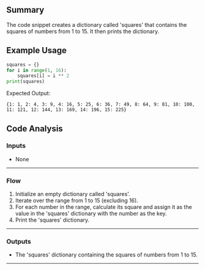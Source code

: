 ## Summary
The code snippet creates a dictionary called 'squares' that contains the squares of numbers from 1 to 15. It then prints the dictionary.

## Example Usage
```python
squares = {}
for i in range(1, 16):
    squares[i] = i ** 2
print(squares)
```
Expected Output:
```
{1: 1, 2: 4, 3: 9, 4: 16, 5: 25, 6: 36, 7: 49, 8: 64, 9: 81, 10: 100, 11: 121, 12: 144, 13: 169, 14: 196, 15: 225}
```

## Code Analysis
### Inputs
- None
___
### Flow
1. Initialize an empty dictionary called 'squares'.
2. Iterate over the range from 1 to 15 (excluding 16).
3. For each number in the range, calculate its square and assign it as the value in the 'squares' dictionary with the number as the key.
4. Print the 'squares' dictionary.
___
### Outputs
- The 'squares' dictionary containing the squares of numbers from 1 to 15.
___
